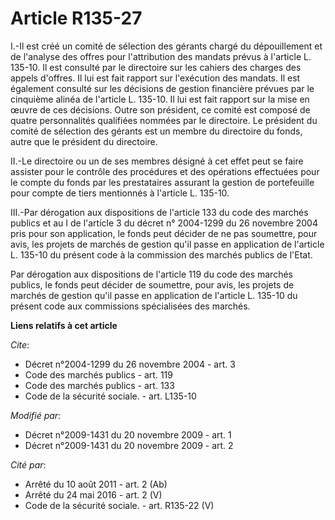 # Article R135-27

I.-Il est créé un comité de sélection des gérants chargé du dépouillement et de l'analyse des offres pour l'attribution des
mandats prévus à l'article L. 135-10. Il est consulté par le directoire sur les cahiers des charges des appels d'offres. Il
lui est fait rapport sur l'exécution des mandats. Il est également consulté sur les décisions de gestion financière prévues
par le cinquième alinéa de l'article L. 135-10. Il lui est fait rapport sur la mise en œuvre de ces décisions. Outre son
président, ce comité est composé de quatre personnalités qualifiées nommées par le directoire. Le président du comité de
sélection des gérants est un membre du directoire du fonds, autre que le président du directoire. 

II.-Le directoire ou un de ses membres désigné à cet effet peut se faire assister pour le contrôle des procédures et des
opérations effectuées pour le compte du fonds par les prestataires assurant la gestion de portefeuille pour compte de tiers
mentionnés à l'article L. 135-10. 

III.-Par dérogation aux dispositions de l'article 133 du code des marchés publics et au I de l'article 3 du décret n°
2004-1299 du 26 novembre 2004 pris pour son application, le fonds peut décider de ne pas soumettre, pour avis, les projets de
marchés de gestion qu'il passe en application de l'article L. 135-10 du présent code à la commission des marchés publics de
l'Etat. 

Par dérogation aux dispositions de l'article 119 du code des marchés publics, le fonds peut décider de soumettre, pour avis,
les projets de marchés de gestion qu'il passe en application de l'article L. 135-10 du présent code aux commissions
spécialisées des marchés.

**Liens relatifs à cet article**

_Cite_:

  - Décret n°2004-1299 du 26 novembre 2004 - art. 3
  - Code des marchés publics - art. 119
  - Code des marchés publics - art. 133
  - Code de la sécurité sociale. - art. L135-10

_Modifié par_:

  - Décret n°2009-1431 du 20 novembre 2009 - art. 1
  - Décret n°2009-1431 du 20 novembre 2009 - art. 2

_Cité par_:

  - Arrêté du 10 août 2011 - art. 2 (Ab)
  - Arrêté du 24 mai 2016 - art. 2 (V)
  - Code de la sécurité sociale. - art. R135-22 (V)
